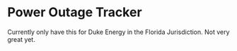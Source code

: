 # Power Outage Tracker
Currently only have this for Duke Energy in the Florida Jurisdiction. Not very great yet.